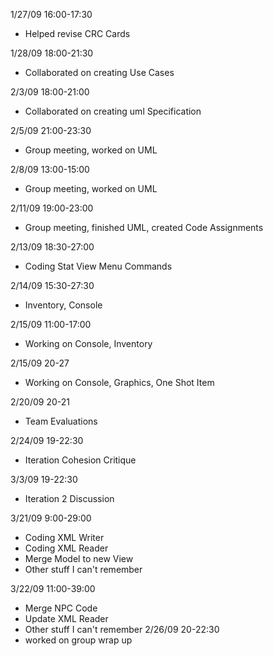 1/27/09 16:00-17:30
  * Helped revise CRC Cards

1/28/09 18:00-21:30
  * Collaborated on creating Use Cases

2/3/09 18:00-21:00
  * Collaborated on creating uml Specification

2/5/09 21:00-23:30
  * Group meeting, worked on UML

2/8/09 13:00-15:00
  * Group meeting, worked on UML

2/11/09 19:00-23:00
  * Group meeting, finished UML, created Code Assignments

2/13/09 18:30-27:00
  * Coding Stat View Menu Commands

2/14/09 15:30-27:30
  * Inventory, Console

2/15/09 11:00-17:00
  * Working on Console, Inventory

2/15/09 20-27
  * Working on Console, Graphics, One Shot Item

2/20/09 20-21
  * Team Evaluations

2/24/09 19-22:30
  * Iteration Cohesion Critique

3/3/09 19-22:30
  * Iteration 2 Discussion

3/21/09 9:00-29:00
  * Coding XML Writer
  * Coding XML Reader
  * Merge Model to new View
  * Other stuff I can't remember

3/22/09 11:00-39:00
  * Merge NPC Code
  * Update XML Reader
  * Other stuff I can't remember
2/26/09 20-22:30
  * worked on group wrap up